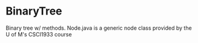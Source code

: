 # BinaryTree

Binary tree w/ methods. Node.java is a generic node class provided by the U of M's CSCI1933 course
